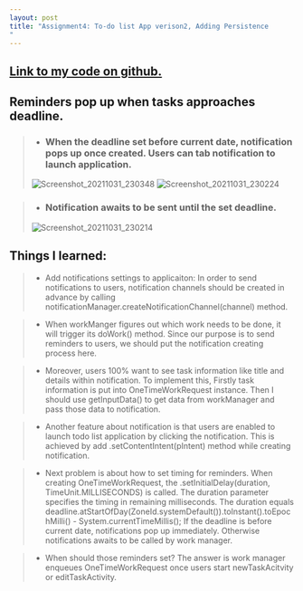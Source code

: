 ```yaml
---
layout: post
title: "Assignment4: To-do list App verison2, Adding Persistence 
"
---
```


## <a href="https://github.ccs.neu.edu/senyan/cs5520_project">Link to my code on github.</a>


## Reminders pop up when tasks approaches deadline.
>- ### When the deadline set before current date, notification pops up once created. Users can tab notification to launch application.
>![Screenshot_20211031_230348](https://user-images.githubusercontent.com/77960108/139629328-2786c8b3-dc93-48e2-ba59-30da8c954245.png)
>![Screenshot_20211031_230224](https://user-images.githubusercontent.com/77960108/139629335-3249f887-b4e5-4c47-8b09-d7f8c6e098a2.png)

>- ### Notification awaits to be sent until the set deadline.
>![Screenshot_20211031_230214](https://user-images.githubusercontent.com/77960108/139629348-d41d052e-29b1-4a0d-a3b9-bf5a4344df7e.png)


## Things I learned:
> - Add notifications settings to applicaiton: In order to send notifications to users, notification channels should be created in advance by calling notificationManager.createNotificationChannel(channel) method.

> - When workManger figures out which work needs to be done, it will trigger its doWork() method. Since our purpose is to send reminders to users, we should put the notification creating process here. 

> - Moreover, users 100% want to see task information like title and details within notification. To implement this, Firstly task information is put into OneTimeWorkRequest instance. Then I should use getInputData() to get data from workManager and pass those data to notification.

> - Another feature about notification is that users are enabled to launch todo list application by clicking the notification. This is achieved by add .setContentIntent(pIntent) method while creating notification.

> - Next problem is about how to set timing for reminders. When creating OneTimeWorkRequest, the .setInitialDelay(duration, TimeUnit.MILLISECONDS) is called. The duration parameter specifies the timing in remaining milliseconds. The duration equals deadline.atStartOfDay(ZoneId.systemDefault()).toInstant().toEpochMilli() - System.currentTimeMillis(); If the deadline is before current date, notifications pop up immediately. Otherwise notifications awaits to be called by work manager.

> - When should those reminders set? The answer is work manager enqueues OneTimeWorkRequest once users start newTaskAcitvity or editTaskActivity.
